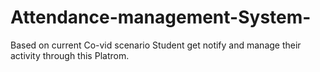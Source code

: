# Attendance-management-System-
Based on current Co-vid scenario Student get notify and manage their activity through this Platrom.
